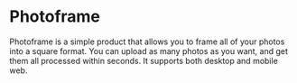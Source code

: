 Photoframe 
=======================

Photoframe is a simple product that allows you to frame all of your photos into
a square format. You can upload as many photos as you want, and get them all
processed within seconds. It supports both desktop and mobile web.
